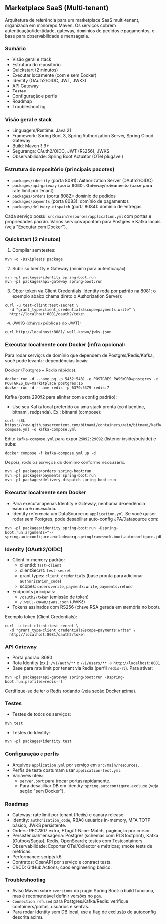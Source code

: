 ## Marketplace SaaS (Multi-tenant)

Arquitetura de referência para um marketplace SaaS multi-tenant, organizada em monorepo Maven. Os serviços cobrem autenticação/identidade, gateway, domínios de pedidos e pagamentos, e base para observabilidade e mensageria.

### Sumário
- Visão geral e stack
- Estrutura do repositório
- Quickstart (2 minutos)
- Executar localmente (com e sem Docker)
- Identity (OAuth2/OIDC, JWT, JWKS)
- API Gateway
- Testes
- Configuração e perfis
- Roadmap
- Troubleshooting

### Visão geral e stack
- Linguagem/Runtime: Java 21
- Framework: Spring Boot 3, Spring Authorization Server, Spring Cloud Gateway
- Build: Maven 3.9+
- Segurança: OAuth2/OIDC, JWT (RS256), JWKS
- Observabilidade: Spring Boot Actuator (OTel plugável)

### Estrutura do repositório (principais pacotes)
- `packages/identity` (porta 8081): Authorization Server (OAuth2/OIDC)
- `packages/api-gateway` (porta 8080): Gateway/roteamento (base para rate limit por tenant)
- `packages/orders` (porta 8082): domínio de pedidos
- `packages/payments` (porta 8083): domínio de pagamentos
- `packages/delivery-dispatch` (porta 8084): domínio de entregas

Cada serviço possui `src/main/resources/application.yml` com portas e propriedades padrão. Vários serviços apontam para Postgres e Kafka locais (veja "Executar com Docker").

### Quickstart (2 minutos)
1) Compilar sem testes:
```
mvn -q -DskipTests package
```
2) Subir só Identity e Gateway (mínimo para autenticação):
```
mvn -pl packages/identity spring-boot:run
mvn -pl packages/api-gateway spring-boot:run
```
3) Obter token via Client Credentials (Identity roda por padrão na 8081; o exemplo abaixo chama direto o Authorization Server):
```
curl -u test-client:test-secret \
  -d "grant_type=client_credentials&scope=payments:write" \
  http://localhost:8081/oauth2/token
```
4) JWKS (chaves públicas do JWT):
```
curl http://localhost:8081/.well-known/jwks.json
```

### Executar localmente com Docker (infra opcional)
Para rodar serviços de domínio que dependem de Postgres/Redis/Kafka, você pode levantar dependências locais:

Docker (Postgres + Redis rápidos):
```
docker run -d --name pg -p 5432:5432 -e POSTGRES_PASSWORD=postgres -e POSTGRES_DB=marketplace postgres:16
docker run -d --name redis -p 6379:6379 redis:7
```

Kafka (porta 29092 para alinhar com a config padrão):
- Use seu Kafka local preferido ou uma stack pronta (confluentinc, bitnami, redpanda). Ex.: bitnami (compose):
```
curl -sSL https://raw.githubusercontent.com/bitnami/containers/main/bitnami/kafka/docker-compose.yml -o kafka-compose.yml
```
Edite `kafka-compose.yml` para expor `29092:29092` (listener inside/outside) e suba:
```
docker compose -f kafka-compose.yml up -d
```

Depois, rode os serviços de domínio conforme necessário:
```
mvn -pl packages/orders spring-boot:run
mvn -pl packages/payments spring-boot:run
mvn -pl packages/delivery-dispatch spring-boot:run
```

### Executar localmente sem Docker
- Para executar apenas Identity e Gateway, nenhuma dependência externa é necessária.
- Identity referencia um DataSource no `application.yml`. Se você quiser rodar sem Postgres, pode desabilitar auto-config JPA/Datasource com:
```
mvn -pl packages/identity spring-boot:run -Dspring-boot.run.arguments="--spring.autoconfigure.exclude=org.springframework.boot.autoconfigure.jdbc.DataSourceAutoConfiguration,org.springframework.boot.autoconfigure.orm.jpa.HibernateJpaAutoConfiguration"
```

### Identity (OAuth2/OIDC)
- Client in-memory padrão:
  - clientId: `test-client`
  - clientSecret: `test-secret`
  - grant types: `client_credentials` (base pronta para adicionar `authorization_code`)
  - scopes: `orders:write`, `payments:write`, `payments:refund`
- Endpoints principais:
  - `/oauth2/token` (emissão de token)
  - `/.well-known/jwks.json` (JWKS)
- Tokens assinados com RS256 (chave RSA gerada em memória no boot).

Exemplo token (Client Credentials):
```
curl -u test-client:test-secret \
  -d "grant_type=client_credentials&scope=payments:write" \
  http://localhost:8081/oauth2/token
```

### API Gateway
- Porta padrão: 8080
- Rota Identity (ex.): `/v1/auth/**` e `/v1/users/**` → `http://localhost:8081`
- Base para rate limit por tenant via Redis (perfil `redis-rl`). Para ativar:
```
mvn -pl packages/api-gateway spring-boot:run -Dspring-boot.run.profiles=redis-rl
```
Certifique-se de ter o Redis rodando (veja seção Docker acima).

### Testes
- Testes de todos os serviços:
```
mvn test
```
- Testes do Identity:
```
mvn -pl packages/identity test
```

### Configuração e perfis
- Arquivos `application.yml` por serviço em `src/main/resources`.
- Perfis de teste costumam usar `application-test.yml`.
- Variáveis úteis:
  - `server.port` para trocar portas rapidamente.
  - Para desabilitar DB em Identity: `spring.autoconfigure.exclude` (veja seção "sem Docker").

### Roadmap
- Gateway: rate limit por tenant (Redis) e canary release.
- Identity: `authorization_code`, RBAC usuários in-memory, MFA TOTP básico, JWKS persistente.
- Orders: RFC7807 extra, ETag/If-None-Match, paginação por cursor.
- Persistência/mensageria: Postgres (schemas com RLS footprint), Kafka (Outbox/Sagas), Redis, OpenSearch; testes com Testcontainers.
- Observabilidade: Exporter OTel/Collector e métricas; smoke tests de métricas.
- Performance: scripts k6.
- Contratos: OpenAPI por serviço e contract tests.
- CI/CD: GitHub Actions; caos engineering básico.

### Troubleshooting
- Aviso Maven sobre `<version>` do plugin Spring Boot: o build funciona, mas é recomendável definir versões no `pom`.
- `Connection refused` para Postgres/Kafka/Redis: verifique containers/portas, usuários e senhas.
- Para rodar Identity sem DB local, use a flag de exclusão de autoconfig descrita acima.

